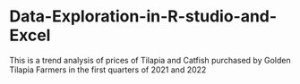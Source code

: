 # Data-Exploration-in-R-studio-and-Excel
This is a trend analysis of prices of Tilapia and Catfish purchased by Golden Tilapia Farmers in the first quarters of 2021 and 2022
